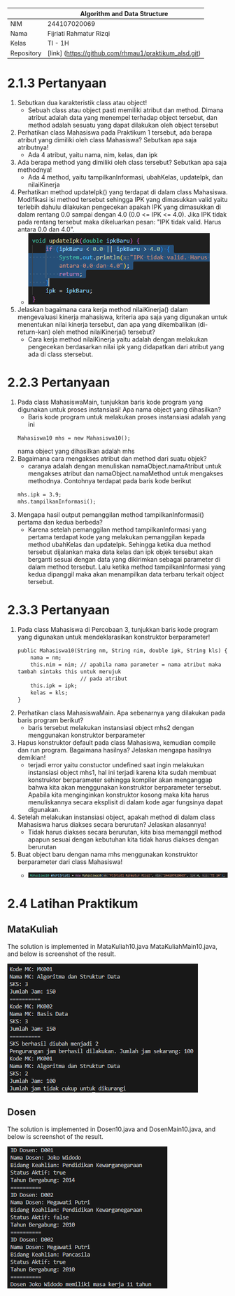|            | Algorithm and Data Structure                          |
| ---------- | ----------------------------------------------------- |
| NIM        | 244107020069                                          |
| Nama       | Fijriati Rahmatur Rizqi                               |
| Kelas      | TI - 1H                                               |
| Repository | [link] (https://github.com/rhmau1/praktikum_alsd.git) |

# 2.1.3 Pertanyaan

1. Sebutkan dua karakteristik class atau object!
   - Sebuah class atau object pasti memiliki atribut dan method. Dimana atribut adalah data yang menempel terhadap object tersebut, dan method adalah sesuatu yang dapat dilakukan oleh object tersebut
2. Perhatikan class Mahasiswa pada Praktikum 1 tersebut, ada berapa atribut yang dimiliki oleh class Mahasiswa? Sebutkan apa saja atributnya!
   - Ada 4 atribut, yaitu nama, nim, kelas, dan ipk
3. Ada berapa method yang dimiliki oleh class tersebut? Sebutkan apa saja methodnya!
   - Ada 4 method, yaitu tampilkanInformasi, ubahKelas, updateIpk, dan nilaiKinerja
4. Perhatikan method updateIpk() yang terdapat di dalam class Mahasiswa. Modifikasi isi method tersebut sehingga IPK yang dimasukkan valid yaitu terlebih dahulu dilakukan pengecekan apakah IPK yang dimasukkan di dalam rentang 0.0 sampai dengan 4.0 (0.0 <= IPK <= 4.0). Jika IPK tidak pada rentang tersebut maka dikeluarkan pesan: "IPK tidak valid. Harus antara 0.0 dan 4.0".
   - ![Screenshot](../img/p2/1.png)
5. Jelaskan bagaimana cara kerja method nilaiKinerja() dalam mengevaluasi kinerja mahasiswa, kriteria apa saja yang digunakan untuk menentukan nilai kinerja tersebut, dan apa yang dikembalikan (di-return-kan) oleh method nilaiKinerja() tersebut?
   - Cara kerja method nilaiKinerja yaitu adalah dengan melakukan pengecekan berdasarkan nilai ipk yang didapatkan dari atribut yang ada di class stersebut.

# 2.2.3 Pertanyaan

1. Pada class MahasiswaMain, tunjukkan baris kode program yang digunakan untuk proses instansiasi! Apa nama object yang dihasilkan?
   - Baris kode program untuk melakukan proses instansiasi adalah yang ini
   ```
   Mahasiswa10 mhs = new Mahasiswa10();
   ```
   nama object yang dihasilkan adalah mhs
2. Bagaimana cara mengakses atribut dan method dari suatu objek?
   - caranya adalah dengan menuliskan namaObject.namaAtribut untuk mengakses atribut dan namaObject.namaMethod untuk mengakses methodnya. Contohnya terdapat pada baris kode berikut
   ```
   mhs.ipk = 3.9;
   mhs.tampilkanInformasi();
   ```
3. Mengapa hasil output pemanggilan method tampilkanInformasi() pertama dan kedua berbeda?
   - Karena setelah pemanggilan method tampilkanInformasi yang pertama terdapat kode yang melakukan pemanggilan kepada method ubahKelas dan updateIpk. Sehingga ketika dua method tersebut dijalankan maka data kelas dan ipk objek tersebut akan berganti sesuai dengan data yang dikirimkan sebagai parameter di dalam method tersebut. Lalu ketika method tampilkanInformasi yang kedua dipanggil maka akan menampilkan data terbaru terkait object tersebut.

# 2.3.3 Pertanyaan

1. Pada class Mahasiswa di Percobaan 3, tunjukkan baris kode program yang digunakan untuk mendeklarasikan konstruktor berparameter!
   ```
   public Mahasiswa10(String nm, String nim, double ipk, String kls) {
       nama = nm;
       this.nim = nim; // apabila nama parameter = nama atribut maka tambah sintaks this untuk merujuk
                       // pada atribut
       this.ipk = ipk;
       kelas = kls;
   }
   ```
2. Perhatikan class MahasiswaMain. Apa sebenarnya yang dilakukan pada baris program berikut?
   - baris tersebut melakukan instansiasi object mhs2 dengan menggunakan konstruktor berparameter
3. Hapus konstruktor default pada class Mahasiswa, kemudian compile dan run program. Bagaimana hasilnya? Jelaskan mengapa hasilnya demikian!
   - terjadi error yaitu constuctor undefined saat ingin melakukan instansiasi object mhs1, hal ini terjadi karena kita sudah membuat konstruktor berparameter sehingga kompiler akan menganggap bahwa kita akan menggunakan konstruktor berparameter tersebut. Apabila kita menginginkan konstruktor kosong maka kita harus menuliskannya secara eksplisit di dalam kode agar fungsinya dapat digunakan.
4. Setelah melakukan instansiasi object, apakah method di dalam class Mahasiswa harus diakses secara berurutan? Jelaskan alasannya!
   - Tidak harus diakses secara berurutan, kita bisa memanggil method apapun sesuai dengan kebutuhan kita tidak harus diakses dengan berurutan
5. Buat object baru dengan nama mhs<NamaMahasiswa> menggunakan konstruktor berparameter dari class Mahasiswa!
   - ![Screenshot](../img/p2/2.png)

# 2.4 Latihan Praktikum

## MataKuliah

The solution is implemented in MataKuliah10.java MataKuliahMain10.java, and below is screenshot of the result.

![Screenshot](../img/p2/3.png)

## Dosen

The solution is implemented in Dosen10.java and DosenMain10.java, and below is screenshot of the result.

![Screenshot](../img/p2/4.png)
